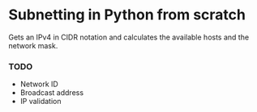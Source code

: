 # Subnetting in Python from scratch

Gets an IPv4 in CIDR notation and calculates the available hosts and the network mask.

### TODO

- Network ID
- Broadcast address
- IP validation
